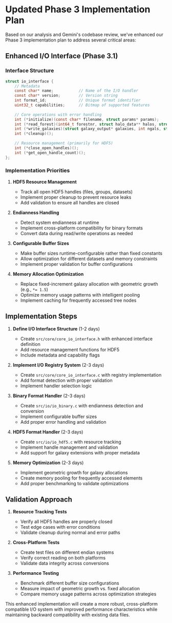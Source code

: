 # Updated Phase 3 Implementation Plan

Based on our analysis and Gemini's codebase review, we've enhanced our Phase 3 implementation plan to address several critical areas:

## Enhanced I/O Interface (Phase 3.1)

### Interface Structure

```c
struct io_interface {
    // Metadata
    const char* name;           // Name of the I/O handler
    const char* version;        // Version string
    int format_id;              // Unique format identifier
    uint32_t capabilities;      // Bitmap of supported features
    
    // Core operations with error handling
    int (*initialize)(const char* filename, struct params* params);
    int (*read_forest)(int64_t forestnr, struct halo_data** halos, struct forest_info* forest_info);
    int (*write_galaxies)(struct galaxy_output* galaxies, int ngals, struct save_info* save_info);
    int (*cleanup)();
    
    // Resource management (primarily for HDF5)
    int (*close_open_handles)();
    int (*get_open_handle_count)();
};
```

### Implementation Priorities

1. **HDF5 Resource Management**
   - Track all open HDF5 handles (files, groups, datasets)
   - Implement proper cleanup to prevent resource leaks
   - Add validation to ensure all handles are closed

2. **Endianness Handling**
   - Detect system endianness at runtime
   - Implement cross-platform compatibility for binary formats
   - Convert data during read/write operations as needed

3. **Configurable Buffer Sizes**
   - Make buffer sizes runtime-configurable rather than fixed constants
   - Allow optimization for different datasets and memory constraints
   - Implement proper validation for buffer configurations

4. **Memory Allocation Optimization**
   - Replace fixed-increment galaxy allocation with geometric growth (e.g., `*= 1.5`)
   - Optimize memory usage patterns with intelligent pooling
   - Implement caching for frequently accessed tree nodes

## Implementation Steps

1. **Define I/O Interface Structure** (1-2 days)
   - Create `src/core/core_io_interface.h` with enhanced interface definition
   - Add resource management functions for HDF5
   - Include metadata and capability flags

2. **Implement I/O Registry System** (2-3 days)
   - Create `src/core/core_io_interface.c` with registry implementation
   - Add format detection with proper validation
   - Implement handler selection logic

3. **Binary Format Handler** (2-3 days)
   - Create `src/io/io_binary.c` with endianness detection and conversion
   - Implement configurable buffer sizes
   - Add proper error handling and validation

4. **HDF5 Format Handler** (2-3 days)
   - Create `src/io/io_hdf5.c` with resource tracking
   - Implement handle management and validation
   - Add support for galaxy extensions with proper metadata

5. **Memory Optimization** (2-3 days)
   - Implement geometric growth for galaxy allocations
   - Create memory pooling for frequently accessed elements
   - Add proper benchmarking to validate optimizations

## Validation Approach

1. **Resource Tracking Tests**
   - Verify all HDF5 handles are properly closed
   - Test edge cases with error conditions
   - Validate cleanup during normal and error paths

2. **Cross-Platform Tests**
   - Create test files on different endian systems
   - Verify correct reading on both platforms
   - Validate data integrity across conversions

3. **Performance Testing**
   - Benchmark different buffer size configurations
   - Measure impact of geometric growth vs. fixed allocation
   - Compare memory usage patterns across optimization strategies

This enhanced implementation will create a more robust, cross-platform compatible I/O system with improved performance characteristics while maintaining backward compatibility with existing data files.
